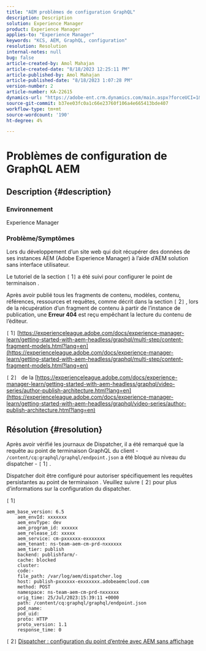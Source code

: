 ```yaml
---
title: "AEM problèmes de configuration GraphQL"
description: Description
solution: Experience Manager
product: Experience Manager
applies-to: "Experience Manager"
keywords: "KCS, AEM, GraphQL, configuration"
resolution: Resolution
internal-notes: null
bug: false
article-created-by: Amol Mahajan
article-created-date: "8/18/2023 12:25:11 PM"
article-published-by: Amol Mahajan
article-published-date: "8/18/2023 1:07:28 PM"
version-number: 2
article-number: KA-22615
dynamics-url: "https://adobe-ent.crm.dynamics.com/main.aspx?forceUCI=1&pagetype=entityrecord&etn=knowledgearticle&id=41125740-c23d-ee11-bdf4-6045bd006793"
source-git-commit: b37ee03fc0a1c66e23760f106a4e665413bde407
workflow-type: tm+mt
source-wordcount: '190'
ht-degree: 4%

---
```


# Problèmes de configuration de GraphQL AEM

## Description {#description}


### <b>Environnement</b>

Experience Manager

### <b>Problème/Symptômes</b>

Lors du développement d’un site web qui doit récupérer des données de ses instances AEM (Adobe Experience Manager) à l’aide d’AEM solution sans interface utilisateur.

Le tutoriel de la section `[` 1`]`  a été suivi pour configurer le point de terminaison .

Après avoir publié tous les fragments de contenu, modèles, contenu, références, ressources et requêtes, comme décrit dans la section `[` 2`]` , lors de la récupération d’un fragment de contenu à partir de l’instance de publication, une <b>Erreur 404</b> est reçu empêchant la lecture du contenu de l’éditeur.



`[` 1`]`  [https://experienceleague.adobe.com/docs/experience-manager-learn/getting-started-with-aem-headless/graphql/multi-step/content-fragment-models.html?lang=en](https://experienceleague.adobe.com/docs/experience-manager-learn/getting-started-with-aem-headless/graphql/multi-step/content-fragment-models.html?lang=en)

`[` 2`]`  &#x200B; &#x200B; de la &#x200B;[https://experienceleague.adobe.com/docs/experience-manager-learn/getting-started-with-aem-headless/graphql/video-series/author-publish-architecture.html?lang=en](https://experienceleague.adobe.com/docs/experience-manager-learn/getting-started-with-aem-headless/graphql/video-series/author-publish-architecture.html?lang=en)


## Résolution {#resolution}


Après avoir vérifié les journaux de Dispatcher, il a été remarqué que la requête au point de terminaison GraphQL du client - `/content/cq:graphql/graphql/endpoint.json` a été bloqué au niveau du dispatcher - `[` 1`]` .

Dispatcher doit être configuré pour autoriser spécifiquement les requêtes persistantes au point de terminaison .
Veuillez suivre `[` 2`]`  pour plus d’informations sur la configuration du dispatcher.

`[` 1`]`


```
aem_base_version: 6.5
    aem_envId: xxxxxxx
    aem_envType: dev
    aem_program_id: xxxxxx
    aem_release_id: xxxxx
    aem_service: cm-pxxxxxx-exxxxxxx
    aem_tenant: ns-team-aem-cm-prd-nxxxxxx
    aem_tier: publish
    backend: publishfarm/-
    cache: blocked
    cluster: 
    code:-
    file_path: /var/log/aem/dispatcher.log
    host: publish-pxxxxxx-exxxxxxx.adobeaemcloud.com
    method: POST
    namespace: ns-team-aem-cm-prd-nxxxxxx
    orig_time: 25/Jul/2023:15:39:11 +0000
    path: /content/cq:graphql/graphql/endpoint.json
    pod_name: 
    pod_uid: 
    proto: HTTP
    proto_version: 1.1
    response_time: 0
```


`[` 2`]`
[Dispatcher : configuration du point d’entrée avec AEM sans affichage](https://experienceleague.adobe.com/docs/experience-manager-cloud-service/content/headless/deployment/dispatcher.html?lang=en)
